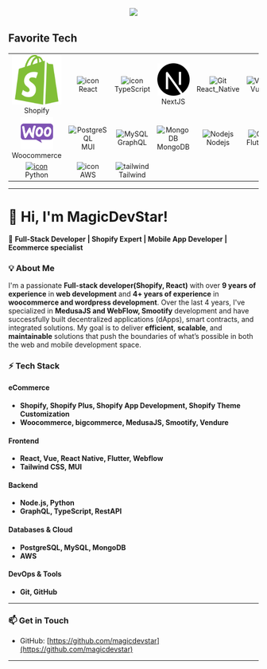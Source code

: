 <p align="center">
  <a href="https://github.com/magicdevstar"><img
      src="https://readme-typing-svg.herokuapp.com/?lines=Shopify%20developer;Web%20and%20mobile%20master;Senior%20Software%20Engineer;Always%20learning%20new%20tech&font=Pacifico&center=true&width=650&height=120&color=58a6ff&vCenter=true&size=45%22"></a>
</p>

<h2 align="left" id="macropower-tech">Favorite Tech</h2>

<table align="center">
  <tr>
    <td align="center" width="96">
      <img src="shopify-color-svgrepo-com.svg">
      <br>Shopify
    </td>
    <td align="center" width="96">
      <img src="https://techstack-generator.vercel.app/react-icon.svg" alt="icon" width="65" height="65" />
      <br>React
    </td>
    <td align="center" width="96">
      <img src="https://techstack-generator.vercel.app/ts-icon.svg" alt="icon" width="65" height="65" />
      <br>TypeScript
    </td>
    <td align="center" width="96">
      <a href="#macropower-tech">
        <img src="nextjs-svgrepo-com.svg" alt="icon" width="65" height="65" />
      </a>
      <br>NextJS
    </td>
    <td align="center" width="96">
      <img src="https://reactnative.dev/img/header_logo.svg"
        width="65" height="65" alt="Git" />
      <br>React_Native
    </td>
    <td align="center" width="96">
      <img src="https://skillicons.dev/icons?i=vue" width="65" height="65" alt="Vue" />
      <br>Vue
    </td>
    <td align="center" width="96">
      <img src="wordpress-svgrepo-com.svg" alt="icon" width="65" height="65" />
      <br>Wordpress
    </td>
  </tr>
  <tr>
    <td align="center" width="96">
      <img src="woocommerce-icon-svgrepo-com.svg" width="65" height="65" alt="tailwind" />
      <br>Woocommerce
    </td>
    <td align="center" width="96">
      <img src="https://skillicons.dev/icons?i=mui" width="65" height="65" alt="PostgreSQL" />
      <br>MUI
    </td>
    <td align="center" width="96">
      <img src="https://skillicons.dev/icons?i=graphql" width="65" height="65" alt="MySQL" />
      <br>GraphQL
    </td>
    <td align="center" width="96">
      <img src="https://skillicons.dev/icons?i=mongodb" width="65" height="65" alt="MongoDB" />
      <br>MongoDB
    </td>
    <td align="center" width="96">
      <img src="https://skillicons.dev/icons?i=nodejs" width="65" height="65" alt="Nodejs" />
      <br>Nodejs
    </td>
    <td align="center" width="96">
      <img src="https://docs.flutter.dev/assets/images/branding/flutter/logo/default.svg"
        width="65" height="65" alt="Git" />
      <br>Flutter
    </td>
    <td align="center" width="96">
      <img src="https://techstack-generator.vercel.app/github-icon.svg" alt="icon" width="65" height="65" />
      <br>Github
    </td>
  </tr>
  <tr>
    <td align="center" width="96">
      <a href="#macropower-tech">
        <img src="https://techstack-generator.vercel.app/python-icon.svg" alt="icon" width="65" height="65" />
      </a>
      <br>Python
    </td>
    <td align="center" width="96">
      <img src="https://techstack-generator.vercel.app/aws-icon.svg" alt="icon" width="65" height="65" />
      <br>AWS
    </td>
    <td align="center" width="96">
      <img src="https://skillicons.dev/icons?i=tailwind" width="65" height="65" alt="tailwind" />
      <br>Tailwind
    </td>
  </tr>
</table>

---

# 👋 Hi, I'm MagicDevStar!

🚀 **Full-Stack Developer | Shopify Expert | Mobile App Developer | Ecommerce specialist**

### 💡 About Me

I'm a passionate **Full-stack developer(Shopify, React)** with over **9 years of experience** in **web development** and **4+ years of experience** in **woocommerce and wordpress development**. Over the last 4 years, I've specialized in **MedusaJS and WebFlow, Smootify** development and have successfully built decentralized applications (dApps), smart contracts, and integrated solutions. My goal is to deliver **efficient**, **scalable**, and **maintainable** solutions that push the boundaries of what’s possible in both the web and mobile development space.

### ⚡ Tech Stack

#### **eCommerce**

- **Shopify, Shopify Plus, Shopify App Development, Shopify Theme Customization**
- **Woocommerce, bigcommerce, MedusaJS, Smootify, Vendure**

#### **Frontend**

- **React, Vue, React Native, Flutter, Webflow**
- **Tailwind CSS, MUI**

#### **Backend**

- **Node.js, Python**
- **GraphQL, TypeScript, RestAPI**

#### **Databases & Cloud**

- **PostgreSQL, MySQL, MongoDB**
- **AWS**

#### **DevOps & Tools**

- **Git, GitHub**

---

### 📫 Get in Touch

- GitHub: [https://github.com/magicdevstar](https://github.com/magicdevstar)

---
